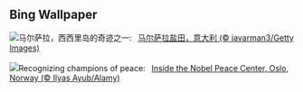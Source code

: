 ## Bing Wallpaper
![](https://www.bing.com/th?id=OHR.MarsalaSalt_ZH-CN4943158328_UHD.jpg&w=1000)马尔萨拉，西西里岛的奇迹之一:&nbsp;&ensp;[马尔萨拉盐田，意大利 (© javarman3/Getty Images)](https://www.bing.com/th?id=OHR.MarsalaSalt_ZH-CN4943158328_UHD.jpg)
<br><br/>
![](https://www.bing.com/th?id=OHR.NobelNorway_EN-US3740897457_UHD.jpg&w=1000)Recognizing champions of peace:&nbsp;&ensp;[Inside the Nobel Peace Center, Oslo, Norway (© Ilyas Ayub/Alamy)](https://www.bing.com/th?id=OHR.NobelNorway_EN-US3740897457_UHD.jpg)
<br><br/>
